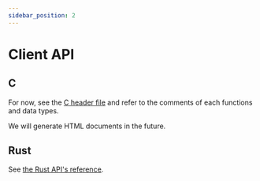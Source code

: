 ```yaml
---
sidebar_position: 2
---
```


# Client API

## C

For now, see the [C header file](https://github.com/SpringQL/SpringQL-client-c/blob/main/springql.h) and refer to the comments of each functions and data types.

We will generate HTML documents in the future.

## Rust

See [the Rust API's reference](https://docs.rs/springql-core/latest/springql_core/api/index.html).
